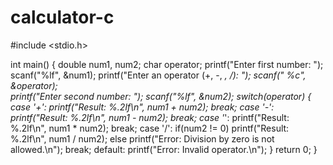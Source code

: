 # calculator-c
#include <stdio.h>

int main() {
    double num1, num2;
    char operator;
    printf("Enter first number: ");
    scanf("%lf", &num1);
    printf("Enter an operator (+, -, *, /): ");
    scanf(" %c", &operator);  
    printf("Enter second number: ");
    scanf("%lf", &num2);
    switch(operator) {
        case '+':
            printf("Result: %.2lf\n", num1 + num2);
            break;
        case '-':
            printf("Result: %.2lf\n", num1 - num2);
            break;
        case '*':
            printf("Result: %.2lf\n", num1 * num2);
            break;
        case '/':
            if(num2 != 0)
                printf("Result: %.2lf\n", num1 / num2);
            else
                printf("Error: Division by zero is not allowed.\n");
            break;
        default:
            printf("Error: Invalid operator.\n");
    }
    return 0;
}
